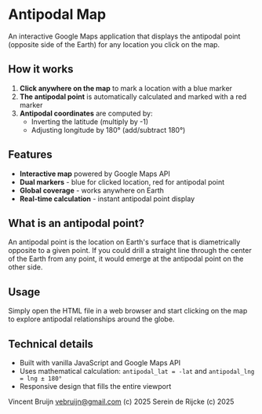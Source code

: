 # Antipodal Map

An interactive Google Maps application that displays the antipodal point (opposite side of the Earth) for any location you click on the map.

## How it works

1. **Click anywhere on the map** to mark a location with a blue marker
2. **The antipodal point** is automatically calculated and marked with a red marker
3. **Antipodal coordinates** are computed by:
   - Inverting the latitude (multiply by -1)
   - Adjusting longitude by 180° (add/subtract 180°)

## Features

- **Interactive map** powered by Google Maps API
- **Dual markers** - blue for clicked location, red for antipodal point
- **Global coverage** - works anywhere on Earth
- **Real-time calculation** - instant antipodal point display

## What is an antipodal point?

An antipodal point is the location on Earth's surface that is diametrically opposite to a given point. If you could drill a straight line through the center of the Earth from any point, it would emerge at the antipodal point on the other side.

## Usage

Simply open the HTML file in a web browser and start clicking on the map to explore antipodal relationships around the globe.

## Technical details

- Built with vanilla JavaScript and Google Maps API
- Uses mathematical calculation: `antipodal_lat = -lat` and `antipodal_lng = lng ± 180°`
- Responsive design that fills the entire viewport

Vincent Bruijn <vebruijn@gmail.com> (c) 2025
Serein de Rijcke (c) 2025
